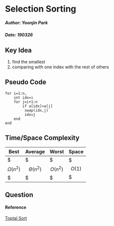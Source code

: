 # Selection Sorting
##### Author: Yoonjin Park
##### Date: 190326

## Key Idea
1) find the smallest
2) comparing with one index with the rest of others

## Pseudo Code
```
for i=1:n,
	int idx=i
	for j=i+1:n
		if a[idx]>a[j]
		 swap(idx,j)
		 idx=j
	end
end
```
## Time/Space Complexity
| Best | Average | Worst | Space 
|--------|--------|--------|--------|
| $$$\Omega(n^2)$$$ |$$$\Theta(n^2)$$$| $$$O(n^2)$$$|$$$O(1)$$$|


## Question

#### Reference
[Toptal Sort](https://www.toptal.com/developers/sorting-algorithms/)